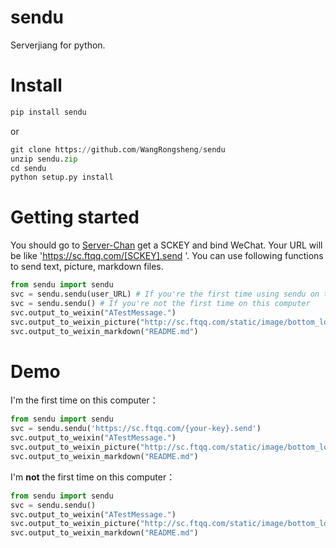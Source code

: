 # sendu
Serverjiang for python.

# Install
```Python
pip install sendu
```

or 

```python
git clone https://github.com/WangRongsheng/sendu
unzip sendu.zip
cd sendu
python setup.py install
```

# Getting started
You should go to [Server-Chan](http://sc.ftqq.com/3.version) get a SCKEY and bind WeChat. Your URL will be like 'https://sc.ftqq.com/[SCKEY].send '. You can use following functions to send text, picture, markdown files.
```Python
from sendu import sendu
svc = sendu.sendu(user_URL) # If you're the first time using sendu on this computer
svc = sendu.sendu() # If you're not the first time on this computer
svc.output_to_weixin("ATestMessage.")
svc.output_to_weixin_picture("http://sc.ftqq.com/static/image/bottom_logo.png")
svc.output_to_weixin_markdown("README.md")
```

# Demo

I'm the first time on this computer：
```python
from sendu import sendu
svc = sendu.sendu('https://sc.ftqq.com/{your-key}.send')
svc.output_to_weixin("ATestMessage.")
svc.output_to_weixin_picture("http://sc.ftqq.com/static/image/bottom_logo.png")
svc.output_to_weixin_markdown("README.md")
```

I'm **not** the first time on this computer：
```python
from sendu import sendu
svc = sendu.sendu()
svc.output_to_weixin("ATestMessage.")
svc.output_to_weixin_picture("http://sc.ftqq.com/static/image/bottom_logo.png")
svc.output_to_weixin_markdown("README.md")
```